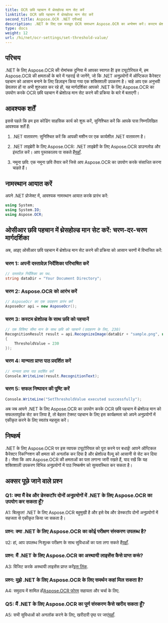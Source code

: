 ```yaml
---
title: OCR छवि पहचान में थ्रेसहोल्ड मान सेट करें
linktitle: OCR छवि पहचान में थ्रेसहोल्ड मान सेट करें
second_title: Aspose.OCR .NET एपीआई
description: .NET के लिए एक मजबूत OCR समाधान Aspose.OCR का अन्वेषण करें। कस्टम थ्रेशोल्ड मान आसानी से सेट करें। अपने अनुप्रयोगों में पाठ पहचान बढ़ाएँ।
type: docs
weight: 12
url: /hi/net/ocr-settings/set-threshold-value/
---
```

## परिचय

.NET के लिए Aspose.OCR की रोमांचक दुनिया में आपका स्वागत है! इस ट्यूटोरियल में, हम Aspose.OCR की क्षमताओं के बारे में गहराई से जानेंगे, जो कि .NET अनुप्रयोगों में ऑप्टिकल कैरेक्टर पहचान को आसान बनाने के लिए डिज़ाइन किया गया एक शक्तिशाली उपकरण है। चाहे आप एक अनुभवी डेवलपर हों या अभी शुरुआत कर रहे हों, यह मार्गदर्शिका आपको .NET के लिए Aspose.OCR का उपयोग करके OCR छवि पहचान में थ्रेशोल्ड मान सेट करने की प्रक्रिया के बारे में बताएगी।

## आवश्यक शर्तें

इससे पहले कि हम इस कोडिंग साहसिक कार्य को शुरू करें, सुनिश्चित करें कि आपके पास निम्नलिखित आवश्यक शर्तें हैं:

1. .NET वातावरण: सुनिश्चित करें कि आपकी मशीन पर एक कार्यशील .NET वातावरण है।

2.  .NET लाइब्रेरी के लिए Aspose.OCR: .NET लाइब्रेरी के लिए Aspose.OCR डाउनलोड और इंस्टॉल करें। आप पुस्तकालय पा सकते हैं[यहाँ](https://releases.aspose.com/ocr/net/).

3. नमूना छवि: एक नमूना छवि तैयार करें जिसे आप Aspose.OCR का उपयोग करके संसाधित करना चाहते हैं।

## नामस्थान आयात करें

अपने .NET प्रोजेक्ट में, आवश्यक नामस्थान आयात करके प्रारंभ करें:

```csharp
using System;
using System.IO;
using Aspose.OCR;
```

## ओसीआर छवि पहचान में थ्रेसहोल्ड मान सेट करें: चरण-दर-चरण मार्गदर्शिका

अब, आइए ओसीआर छवि पहचान में थ्रेशोल्ड मान सेट करने की प्रक्रिया को आसान चरणों में विभाजित करें:

### चरण 1: अपनी दस्तावेज़ निर्देशिका परिभाषित करें

```csharp
// दस्तावेज़ निर्देशिका का पथ.
string dataDir = "Your Document Directory";
```

### चरण 2: Aspose.OCR को आरंभ करें

```csharp
// AsposeOcr का एक उदाहरण प्रारंभ करें
AsposeOcr api = new AsposeOcr();
```

### चरण 3: कस्टम थ्रेशोल्ड के साथ छवि को पहचानें

```csharp
// एक विशिष्ट सीमा मान के साथ छवि को पहचानें (उदाहरण के लिए, 230)
RecognitionResult result = api.RecognizeImage(dataDir + "sample.png", new RecognitionSettings
{
    ThresholdValue = 230
});
```

### चरण 4: मान्यता प्राप्त पाठ प्रदर्शित करें

```csharp
// मान्यता प्राप्त पाठ प्रदर्शित करें
Console.WriteLine(result.RecognitionText);
```

### चरण 5: सफल निष्पादन की पुष्टि करें

```csharp
Console.WriteLine("SetThresholdValue executed successfully");
```

अब जब आपने .NET के लिए Aspose.OCR का उपयोग करके OCR छवि पहचान में थ्रेशोल्ड मान को सफलतापूर्वक सेट कर लिया है, तो बेहतर टेक्स्ट पहचान के लिए इस कार्यक्षमता को अपने अनुप्रयोगों में एकीकृत करने के लिए स्वतंत्र महसूस करें।

## निष्कर्ष

.NET के लिए Aspose.OCR पर इस व्यापक ट्यूटोरियल को पूरा करने पर बधाई! आपने ऑप्टिकल कैरेक्टर रिकग्निशन की क्षमता को अनलॉक कर दिया है और थ्रेशोल्ड वैल्यू को आसानी से सेट कर दिया है। जैसा कि आप Aspose.OCR की क्षमताओं का पता लगाना जारी रखते हैं, याद रखें कि यह शक्तिशाली उपकरण विभिन्न अनुप्रयोगों में पाठ निष्कर्षण को सुव्यवस्थित कर सकता है।

## अक्सर पूछे जाने वाले प्रश्न

### Q1: क्या मैं वेब और डेस्कटॉप दोनों अनुप्रयोगों में .NET के लिए Aspose.OCR का उपयोग कर सकता हूँ?

A1: बिल्कुल! .NET के लिए Aspose.OCR बहुमुखी है और इसे वेब और डेस्कटॉप दोनों अनुप्रयोगों में सहजता से एकीकृत किया जा सकता है।

### प्रश्न: क्या .NET के लिए Aspose.OCR का कोई परीक्षण संस्करण उपलब्ध है?

 उ2: हां, आप उपलब्ध निःशुल्क परीक्षण के साथ सुविधाओं का पता लगा सकते हैं[यहाँ](https://releases.aspose.com/).

### प्रश्न: मैं .NET के लिए Aspose.OCR का अस्थायी लाइसेंस कैसे प्राप्त करूं?

 A3: विजिट करके अस्थायी लाइसेंस प्राप्त करें[इस लिंक](https://purchase.aspose.com/temporary-license/).

### प्रश्न: मुझे .NET के लिए Aspose.OCR के लिए समर्थन कहां मिल सकता है?

 A4: समुदाय में शामिल हों[Aspose.OCR फोरम](https://forum.aspose.com/c/ocr/16) सहायता और चर्चा के लिए.

### Q5: मैं .NET के लिए Aspose.OCR का पूर्ण संस्करण कैसे खरीद सकता हूँ?

 A5: सभी सुविधाओं को अनलॉक करने के लिए, खरीदारी पृष्ठ पर जाएं[यहाँ](https://purchase.aspose.com/buy).